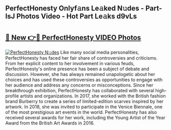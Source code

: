 ## PerfectHonesty Onlyf𝚊ns Le𝚊ked N𝚞des - Part-lsJ Photos Video - Hot Part Le𝚊ks d9vLs

# <h2><a href="http://ac15493.deff.icu/?id=PerfectHonesty">🔗 New 👉🔴 PerfectHonesty VIDEO Photos</a></h2>

[![PerfectHonesty N𝚞des](https://i.imgur.com/rIISA9y.gif)](http://ac15493.deff.icu/?id=PerfectHonesty)
Like many social media personalities, PerfectHonesty has faced her fair share of controversies and criticisms. From her explicit content to her involvement in various feuds, PerfectHonesty's online presence has been a subject of debate and discussion. However, she has always remained unapologetic about her choices and has used these controversies as opportunities to engage with her audience and address any concerns or misconceptions. Since her breakthrough exhibition, PerfectHonesty has collaborated with several high-profile artists and organizations. In 2017, she worked with the British fashion brand Burberry to create a series of limited-edition scarves inspired by her artwork. In 2018, she was invited to participate in the Venice Biennale, one of the most prestigious art events in the world. PerfectHonesty has also received several awards for her work, including the Young Artist of the Year Award from the British Art Awards in 2016.
